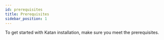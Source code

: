 ```yaml
---
id: prerequisites
title: Prerequisites
sidebar_position: 1
---
```


To get started with Katan installation, make sure you meet the prerequisites.